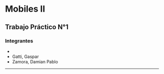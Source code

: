 # **Mobiles II**
 
## **Trabajo Práctico N°1** 

### **Integrantes**
- 
- Gatti, Gaspar 
- Zamora, Damian Pablo

---
